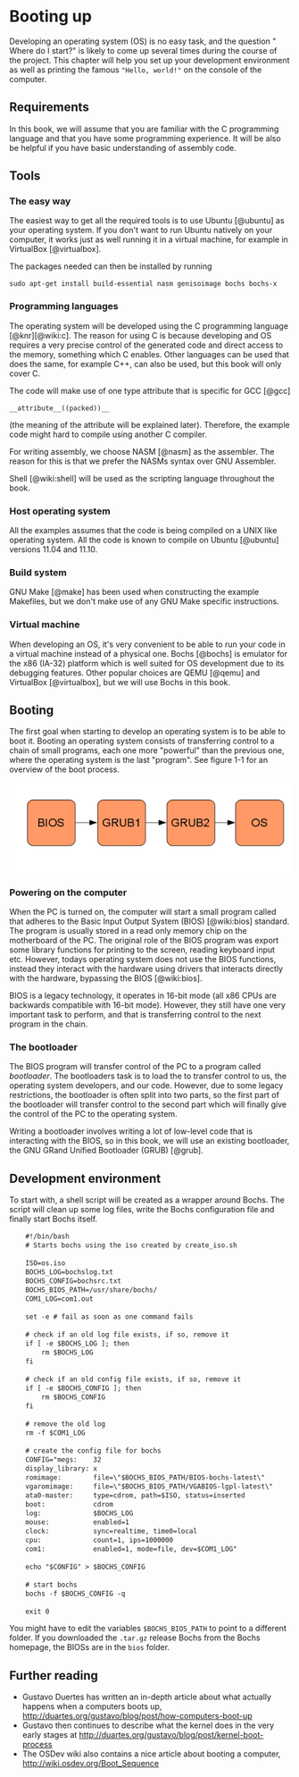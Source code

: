 # Booting up

Developing an operating system (OS) is no easy task, and the question " Where
do I start?" is likely to come up several times during the course of the
project.  This chapter will help you set up your development environment as
well as printing the famous `"Hello, world!"` on the console of the computer.

## Requirements
In this book, we will assume that you are familiar with the C programming
language and that you have some programming experience. It will be also be
helpful if you have basic understanding of assembly code.

## Tools

### The easy way
The easiest way to get all the required tools is to use Ubuntu [@ubuntu] as
your operating system. If you don't want to run Ubuntu natively on your
computer, it works just as well running it in a virtual machine, for example in
VirtualBox [@virtualbox].

The packages needed can then be installed by running

    sudo apt-get install build-essential nasm genisoimage bochs bochs-x

### Programming languages
The operating system will be developed using the C programming language
[@knr][@wiki:c]. The reason for using C is because developing and OS requires a very
precise control of the generated code and direct access to the memory,
something which C enables. Other languages can be used that does the same, for
example C++, can also be used, but this book will only cover C.

The code will make use of one type attribute that is specific for GCC [@gcc]

    __attribute__((packed))__

(the meaning of the attribute will be explained later).
Therefore, the example code might hard to compile using another C
compiler.

For writing assembly, we choose NASM [@nasm] as the assembler. The reason for
this is that we prefer the NASMs syntax over GNU Assembler.

Shell [@wiki:shell] will be used as the scripting language throughout the book.

### Host operating system
All the examples assumes that the code is being compiled on a UNIX like
operating system. All the code is known to compile on Ubuntu [@ubuntu] versions
11.04 and 11.10.

### Build system
GNU Make [@make] has been used when constructing the example Makefiles, but we
don't make use of any GNU Make specific instructions.

### Virtual machine
When developing an OS, it's very convenient to be able to run your code in a
virtual machine instead of a physical one. Bochs [@bochs] is emulator for the
x86 (IA-32) platform which is well suited for OS development due to its
debugging features. Other popular choices are QEMU [@qemu] and VirtualBox
[@virtualbox], but we will use Bochs in this book.

## Booting
The first goal when starting to develop an operating system is to be able to
boot it. Booting an operating system consists of transferring control to a
chain of small programs, each one more "powerful" than the previous one, where
the operating system is the last "program". See figure 1-1 for an overview of
the boot process.

![Figure 1-1: An overview of the boot process, each box is a program.](images/boot_chain.png)

### Powering on the computer
When the PC is turned on, the computer will start a small program called that
adheres to the Basic Input Output System (BIOS) [@wiki:bios] standard.
The program is usually
stored in a read only memory chip on the motherboard of the PC. The
original role of
the BIOS program was export some library functions for printing to the screen,
reading keyboard input etc. However, todays operating system does not use the
BIOS functions, instead they interact with the hardware using drivers that
interacts directly with the hardware, bypassing the BIOS [@wiki:bios].

BIOS is a legacy technology, it operates in 16-bit mode (all x86 CPUs are
backwards compatible with 16-bit mode). However, they still have one very
important task to perform, and that is transferring control to the next program
in the chain.

### The bootloader
The BIOS program will transfer control of the PC to a program called
_bootloader_. The bootloaders task is to load the to transfer control to us, the
operating system developers, and our code. However, due to some legacy
restrictions, the bootloader is often split into two parts, so the first part
of the bootloader will transfer control to the second part which will finally
give the control of the PC to the operating system.

Writing a bootloader involves writing a lot of low-level code that is
interacting with the BIOS, so in this book, we will use an existing bootloader,
the GNU GRand Unified Bootloader (GRUB) [@grub].

## Development environment
To start with, a shell script will be created as a wrapper around Bochs. The
script will clean up some log files, write the Bochs configuration file and
finally start Bochs itself.

~~~ {.bash}
    #!/bin/bash
    # Starts bochs using the iso created by create_iso.sh

    ISO=os.iso
    BOCHS_LOG=bochslog.txt
    BOCHS_CONFIG=bochsrc.txt
    BOCHS_BIOS_PATH=/usr/share/bochs/
    COM1_LOG=com1.out

    set -e # fail as soon as one command fails

    # check if an old log file exists, if so, remove it
    if [ -e $BOCHS_LOG ]; then
        rm $BOCHS_LOG
    fi

    # check if an old config file exists, if so, remove it
    if [ -e $BOCHS_CONFIG ]; then
        rm $BOCHS_CONFIG
    fi

    # remove the old log
    rm -f $COM1_LOG

    # create the config file for bochs
    CONFIG="megs:    32
    display_library: x
    romimage:        file=\"$BOCHS_BIOS_PATH/BIOS-bochs-latest\"
    vgaromimage:     file=\"$BOCHS_BIOS_PATH/VGABIOS-lgpl-latest\"
    ata0-master:     type=cdrom, path=$ISO, status=inserted
    boot:            cdrom
    log:             $BOCHS_LOG
    mouse:           enabled=1
    clock:           sync=realtime, time0=local
    cpu:             count=1, ips=1000000
    com1:            enabled=1, mode=file, dev=$COM1_LOG"

    echo "$CONFIG" > $BOCHS_CONFIG

    # start bochs
    bochs -f $BOCHS_CONFIG -q

    exit 0
~~~

You might have to edit the variables `$BOCHS_BIOS_PATH` to point to a different
folder. If you downloaded the `.tar.gz` release Bochs from the Bochs homepage,
the BIOSs are in the `bios` folder.

## Further reading
- Gustavo Duertes has written an in-depth article about what actually happens
  when a computers boots up,
  <http://duartes.org/gustavo/blog/post/how-computers-boot-up>
- Gustavo then continues to describe what the kernel does in the very early
  stages at <http://duartes.org/gustavo/blog/post/kernel-boot-process>
- The OSDev wiki also contains a nice article about booting a computer,
  <http://wiki.osdev.org/Boot_Sequence>
